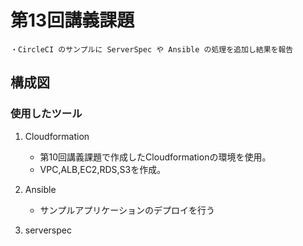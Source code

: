 # 第13回講義課題

`・CircleCI のサンプルに ServerSpec や Ansible の処理を追加し結果を報告`

## 構成図


### 使用したツール

1. Cloudformation
   - 第10回講義課題で作成したCloudformationの環境を使用。
   - VPC,ALB,EC2,RDS,S3を作成。

2. Ansible
   - サンプルアプリケーションのデプロイを行う
3. serverspec